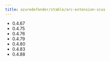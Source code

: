 ```yaml
---
title: azuredefender/stable/arc-extension-scus
---
```

- 0.4.67
- 0.4.75
- 0.4.76
- 0.4.79
- 0.4.80
- 0.4.83
- 0.4.88
